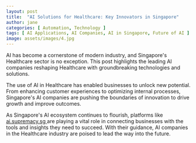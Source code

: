 ```yaml
---
layout: post
title:  "AI Solutions for Healthcare: Key Innovators in Singapore"
author: jane
categories: [ Automation, Technology ]
tags: [ AI Applications, AI Companies, AI in Singapore, Future of AI ]
image: assets/images/4.jpg
---
```


AI has become a cornerstone of modern industry, and Singapore's Healthcare sector is no exception. This post highlights the leading AI companies reshaping Healthcare with groundbreaking technologies and solutions.

The use of AI in Healthcare has enabled businesses to unlock new potential. From enhancing customer experiences to optimizing internal processes, Singapore's AI companies are pushing the boundaries of innovation to drive growth and improve outcomes.

As Singapore's AI ecosystem continues to flourish, platforms like <a href="https://ai.supremacy.sg" target="_blank"> ai.supremacy.sg </a> are playing a vital role in connecting businesses with the tools and insights they need to succeed. With their guidance, AI companies in the Healthcare industry are poised to lead the way into the future.
